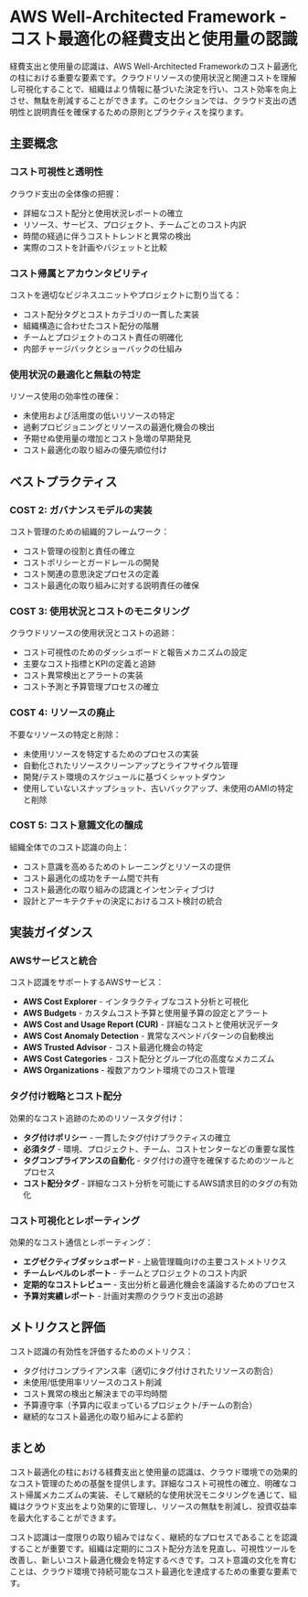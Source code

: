 # AWS Well-Architected Framework - コスト最適化の経費支出と使用量の認識

経費支出と使用量の認識は、AWS Well-Architected Frameworkのコスト最適化の柱における重要な要素です。クラウドリソースの使用状況と関連コストを理解し可視化することで、組織はより情報に基づいた決定を行い、コスト効率を向上させ、無駄を削減することができます。このセクションでは、クラウド支出の透明性と説明責任を確保するための原則とプラクティスを探ります。

## 主要概念

### コスト可視性と透明性

クラウド支出の全体像の把握：

- 詳細なコスト配分と使用状況レポートの確立
- リソース、サービス、プロジェクト、チームごとのコスト内訳
- 時間の経過に伴うコストトレンドと異常の検出
- 実際のコストを計画やバジェットと比較

### コスト帰属とアカウンタビリティ

コストを適切なビジネスユニットやプロジェクトに割り当てる：

- コスト配分タグとコストカテゴリの一貫した実装
- 組織構造に合わせたコスト配分の階層
- チームとプロジェクトのコスト責任の明確化
- 内部チャージバックとショーバックの仕組み

### 使用状況の最適化と無駄の特定

リソース使用の効率性の確保：

- 未使用および活用度の低いリソースの特定
- 過剰プロビジョニングとリソースの最適化機会の検出
- 予期せぬ使用量の増加とコスト急増の早期発見
- コスト最適化の取り組みの優先順位付け

## ベストプラクティス

### COST 2: ガバナンスモデルの実装

コスト管理のための組織的フレームワーク：

- コスト管理の役割と責任の確立
- コストポリシーとガードレールの開発
- コスト関連の意思決定プロセスの定義
- コスト最適化の取り組みに対する説明責任の確保

### COST 3: 使用状況とコストのモニタリング

クラウドリソースの使用状況とコストの追跡：

- コスト可視性のためのダッシュボードと報告メカニズムの設定
- 主要なコスト指標とKPIの定義と追跡
- コスト異常検出とアラートの実装
- コスト予測と予算管理プロセスの確立

### COST 4: リソースの廃止

不要なリソースの特定と削除：

- 未使用リソースを特定するためのプロセスの実装
- 自動化されたリソースクリーンアップとライフサイクル管理
- 開発/テスト環境のスケジュールに基づくシャットダウン
- 使用していないスナップショット、古いバックアップ、未使用のAMIの特定と削除

### COST 5: コスト意識文化の醸成

組織全体でのコスト認識の向上：

- コスト意識を高めるためのトレーニングとリソースの提供
- コスト最適化の成功をチーム間で共有
- コスト最適化の取り組みの認識とインセンティブづけ
- 設計とアーキテクチャの決定におけるコスト検討の統合

## 実装ガイダンス

### AWSサービスと統合

コスト認識をサポートするAWSサービス：

- **AWS Cost Explorer** - インタラクティブなコスト分析と可視化
- **AWS Budgets** - カスタムコスト予算と使用量予算の設定とアラート
- **AWS Cost and Usage Report (CUR)** - 詳細なコストと使用状況データ
- **AWS Cost Anomaly Detection** - 異常なスペンドパターンの自動検出
- **AWS Trusted Advisor** - コスト最適化機会の特定
- **AWS Cost Categories** - コスト配分とグループ化の高度なメカニズム
- **AWS Organizations** - 複数アカウント環境でのコスト管理

### タグ付け戦略とコスト配分

効果的なコスト追跡のためのリソースタグ付け：

- **タグ付けポリシー** - 一貫したタグ付けプラクティスの確立
- **必須タグ** - 環境、プロジェクト、チーム、コストセンターなどの重要な属性
- **タグコンプライアンスの自動化** - タグ付けの遵守を確保するためのツールとプロセス
- **コスト配分タグ** - 詳細なコスト分析を可能にするAWS請求目的のタグの有効化

### コスト可視化とレポーティング

効果的なコスト通信とレポーティング：

- **エグゼクティブダッシュボード** - 上級管理職向けの主要コストメトリクス
- **チームレベルのレポート** - チームとプロジェクトのコスト内訳
- **定期的なコストレビュー** - 支出分析と最適化機会を議論するためのプロセス
- **予算対実績レポート** - 計画対実際のクラウド支出の追跡

## メトリクスと評価

コスト認識の有効性を評価するためのメトリクス：

- タグ付けコンプライアンス率（適切にタグ付けされたリソースの割合）
- 未使用/低使用率リソースのコスト削減
- コスト異常の検出と解決までの平均時間
- 予算遵守率（予算内に収まっているプロジェクト/チームの割合）
- 継続的なコスト最適化の取り組みによる節約

## まとめ

コスト最適化の柱における経費支出と使用量の認識は、クラウド環境での効果的なコスト管理のための基盤を提供します。詳細なコスト可視性の確立、明確なコスト帰属メカニズムの実装、そして継続的な使用状況モニタリングを通じて、組織はクラウド支出をより効果的に管理し、リソースの無駄を削減し、投資収益率を最大化することができます。

コスト認識は一度限りの取り組みではなく、継続的なプロセスであることを認識することが重要です。組織は定期的にコスト配分方法を見直し、可視性ツールを改善し、新しいコスト最適化機会を特定するべきです。コスト意識の文化を育むことは、クラウド環境で持続可能なコスト最適化を達成するための重要な要素です。